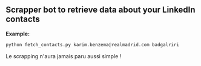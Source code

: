 ## Scrapper bot to retrieve data about your LinkedIn contacts 

**Example:**
```python
python fetch_contacts.py karim.benzema@realmadrid.com badgalriri
```

Le scrapping n'aura jamais paru aussi simple !
